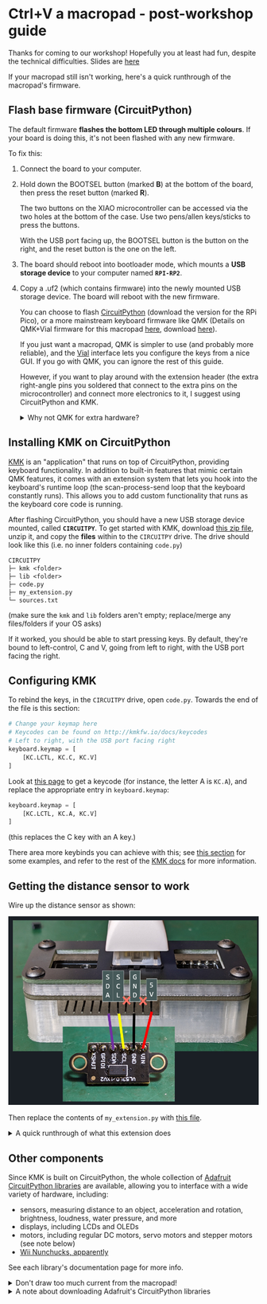 # Ctrl+V a macropad - post-workshop guide

Thanks for coming to our workshop! Hopefully you at least had fun, despite the technical difficulties. Slides are [here](https://sutdapac-my.sharepoint.com/:p:/g/personal/kaien_mui_mymail_sutd_edu_sg/EVwh4K-kNspFuONebHOyrEwB7vdMeQQj_c5V395rlCCQZg?e=si8unr)

If your macropad still isn't working, here's a quick runthrough of the macropad's firmware.

## Flash base firmware (CircuitPython)
The default firmware **flashes the bottom LED through multiple colours**. If your board is doing this, it's not been flashed with any new firmware.

To fix this: 

1. Connect the board to your computer.

2. Hold down the BOOTSEL button (marked **B**) at the bottom of the board, then press the reset button (marked **R**).

    The two buttons on the XIAO microcontroller can be accessed via the two holes at the bottom of the case. Use two pens/allen keys/sticks to press the buttons.

    With the USB port facing up, the BOOTSEL button is the button on the right, and the reset button is the one on the left.

3. The board should reboot into bootloader mode, which mounts a **USB storage device** to your computer named **`RPI-RP2`**. 

4. Copy a .uf2 (which contains firmware) into the newly mounted USB storage device. The board will reboot with the new firmware.

    You can choose to flash [CircuitPython](https://circuitpython.org/board/raspberry_pi_pico/) (download the version for the RPi Pico), or a more mainstream keyboard firmware like QMK (Details on QMK+Vial firmware for this macropad [here](https://github.com/kaine119/oh23-macropad/tree/master/firmware), download [here](https://raw.githubusercontent.com/kaine119/oh23-macropad/master/firmware/kaine119_oh23_macropad_vial.uf2)). 

    If you just want a macropad, QMK is simpler to use (and probably more reliable), and the [Vial](https://get.vial.today) interface lets you configure the keys from a nice GUI. If you go with QMK, you can ignore the rest of this guide.

    However, if you want to play around with the extension header (the extra right-angle pins you soldered that connect to the extra pins on the microcontroller) and connect more electronics to it, I suggest using CircuitPython and KMK.   

    <details>
        <summary>Why not QMK for extra hardware?</summary>
        QMK runs on C at a lower level, and if you're using something not supported by QMK, you'll need to deal with a fair bit of implementation detail and environment setup to get most things running (far more than you would with CircuitPython, anyway). If you've done this before or want to give it a try anyway, <a href="https://github.com/kaine119/vial-qmk/tree/1185f8e67c1cf29fd6341662fbb99d0dc368d78b/keyboards/kaine119/oh23_macropad">here's the my fork of vial-qmk</a>.
    </details>


## Installing KMK on CircuitPython
[KMK](http://kmkfw.io/docs/Getting_Started) is an "application" that runs on top of CircuitPython, providing keyboard functionality. In addition to built-in features that mimic certain QMK features, it comes with an extension system that lets you hook into the keyboard's runtime loop (the scan-process-send loop that the keyboard constantly runs). This allows you to add custom functionality that runs as the keyboard core code is running.  

After flashing CircuitPython, you should have a new USB storage device mounted, called **`CIRCUITPY`**. To get started with KMK, download [this zip file](https://raw.githubusercontent.com/kaine119/oh23-macropad/master/firmware/kmk/circuitpy-contents.zip), unzip it, and copy the **files** within to the `CIRCUITPY` drive. The drive should look like this (i.e. no inner folders containing `code.py`)

```
CIRCUITPY
├─ kmk <folder>
├─ lib <folder>
├─ code.py
├─ my_extension.py
└─ sources.txt
```

(make sure the `kmk` and `lib` folders aren't empty; replace/merge any files/folders if your OS asks)

If it worked, you should be able to start pressing keys. By default, they're bound to left-control, C and V, going from left to right, with the USB port facing the right. 

## Configuring KMK
To rebind the keys, in the `CIRCUITPY` drive, open `code.py`. Towards the end of the file is this section:

```python
# Change your keymap here
# Keycodes can be found on http://kmkfw.io/docs/keycodes
# Left to right, with the USB port facing right
keyboard.keymap = [
    [KC.LCTL, KC.C, KC.V]
]
```

Look at [this page](http://kmkfw.io/docs/keycodes) to get a keycode (for instance, the letter A is `KC.A`), and replace the appropriate entry in `keyboard.keymap`:

```python
keyboard.keymap = [
    [KC.LCTL, KC.A, KC.V]
]
```

(this replaces the C key with an A key.)

There area more keybinds you can achieve with this; see [this section](http://kmkfw.io/docs/Getting_Started#youve-got-another-maybe-diy-board-and-want-to-customize-kmk-for-it) for some examples, and refer to the rest of the [KMK docs](http://kmkfw.io/docs/) for more information.

## Getting the distance sensor to work
Wire up the distance sensor as shown:

![](wiring.png)

Then replace the contents of `my_extension.py` with [this file](https://raw.githubusercontent.com/kaine119/oh23-macropad/d0b4e033a10b72166e941b3d3bad66d64db2654e/firmware/kmk/circuitpy-contents/my_extension.py). 

<details>
<summary>A quick runthrough of what this extension does</summary>

* 
    ```python
    import board
    import neopixel
    from adafruit_fancyled.adafruit_fancyled import CHSV
    import busio
    import math
    import adafruit_vl53l0x
    ```

    This imports the libraries we'll need. `board` and `busio` expose the communication channels on the board itself, `neopixel` and `adafruit_vl53l0x` handle communication with the RGB LED and the distance sensor respectively, and `math` and `adafruit_fancyled.adafruit_fancyled` gives us helper functions we'll use later.   

* 
    ```python
    pixels = neopixel.NeoPixel(board.GP12, 1)
    i2c = busio.I2C(board.GP7, board.GP6)
    sensor = adafruit_vl53l0x.VL53L0X(i2c)
    ```

    This sets up the structures we'll use later. `pixels` represents the RGB LED, `i2c` is the communication channel (specifically [I2C](https://en.wikipedia.org/wiki/I2C)) which the microcontroller uses to talk to `sensor`, the distance sensor.

* 
    ```python
    class MyExtension(Extension):
        def after_hid_send(self, keyboard):
            # some code to read the sensor...

        # ....more event hooks...
    ```
    
    This is the part that gets run during the event loop. KMK defines a `Extension` interface that this class uses, allowing us to provide functions that get run during the various parts of the runtime loop. 

    * `during_bootup`: runs on bootup
    * two of the main tasks in the runtime loop:
        * `before_matrix_scan`, `after_matrix_scan`: runs before and after the microcontroller checks which switches (pins) were held down (set to a particular voltage)
        * `before_hid_send`, `after_hid_send`: runs before and after the keyboard state (which keys are pressed) are sent to the computer
    * extra events that happen outside of the loop:
        * `on_powersave_enable`, `on_powersave_disable`: runs if the board chooses to enter or exit power saving mode
        * `on_runtime_enable`, `on_runtime_disable`: runs when the extension itself is enabled or disabled

    The runtime loop is usually run really tightly (a 1000Hz polling rate means the computer requests the keyboard state 1000 times a second, meaning `after_hid_send` runs about 1000 times a second, too). As such, any code we need to run very frequently can be put under one of these runtime loop functions. At the same time, we only need to use one of them; `after_hid_send` seems like a good choice, as it's after the main thing the keyboard was asked to do (send the keyboard state to the computer).

*
    ```python
    # inside the MyExtension class:
    def after_hid_send(self, keyboard):
        # print(sensor.range)
        brightness = 255 - math.floor(sensor.range / 300 * 255)
        print(brightness)
        colour = CHSV(0, 255, brightness)
        pixels[0] = colour.pack()
        pixels.show()
        return
    ```

    This is the actual task run every loop. We take the range (the distance to whatever is in front of the sensor) that the sensor has read, take a fraction out of 300 (mm), and scale it to 255 (i.e. the final value is between 0 and 255, where further away is bigger). We then subtract this from 255 to get a range of 0-255, where closer is bigger. We'll use this as our brightness value (i.e. closer = brighter). 

    We then build a colour based on this brightness, using HSV (hue, saturation, value/brightness). Try to play around with a [colour picker](https://www.google.com/search?hl=en&q=color%20picker), and watch the HSV value. 

    The colour is then "packed" into regular RGB values, filled into the `pixels` list of colours, and shown. 

    Since this happens at several hundred times a second, and because the sensor values usually change over a relatively longer period of time, the result is a smoothly animated colour, that changes brightness when you move your hand back and forth.
</details>

## Other components
Since KMK is built on CircuitPython, the whole collection of [Adafruit CircuitPython libraries](https://learn.adafruit.com/circuitpython-essentials/circuitpython-libraries) are available, allowing you to interface with a wide variety of hardware, including:
* sensors, measuring distance to an object, acceleration and rotation, brightness, loudness, water pressure, and more
* displays, including LCDs and OLEDs
* motors, including regular DC motors, servo motors and stepper motors (see note below)
* [Wii Nunchucks, apparently](https://github.com/adafruit/Adafruit_CircuitPython_Nunchuk)

See each library's documentation page for more info.

<details>
    <summary>Don't draw too much current from the macropad!</summary>
    Motors typically have draw a lot of current, and being a USB-powered device, the macropad may not be able to supply enough current to the motor. If you're driving a component off the 5V line on the macropad, you'll be limited by the 2A supply typical of USB devices. If you're driving a component off the 3.3V line, you'll be limited by the 500mA current output of the onboard voltage regulator. 
    Drawing too much current may result in damage to your components, or worse, the computer the macropad is connected to. If you need high-power components, consider an offboard power supply / battery.
</details>

<details>
    <summary>A note about downloading Adafruit's CircuitPython libraries</summary>
    Adafruit has a `CircuitPython library bundle` that includes all of their libraries, but it's a bit too fat to fit within the (already generous) flash storage on the microcontroller. Their libraries are also distributed as single `.mpy` files, which can be found on the Releases page of the corresponding GitHub page.
    <img src="./circuitpython-library.png">
</details>